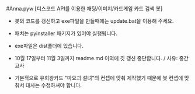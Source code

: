 #Anna.pyw
[디스코드 API를 이용한 채팅/이미지/카드게임 카드 검색 봇]

+ 봇의 코드를 갱신하고 exe파일을 만들때에는 update.bat을 이용해 주세요.

+ 패치는 pyinstaller 패키지가 있어야 실행됩니다.

+ exe파일은 dist폴더에 있습니다.

+ 10월 17일부터 11월 3일까지 readme.md 이외에 깃 갱신 중단합니다.  / 사유: 중간고사

+ 기본적으로 유희왕카드 "마요괴 설녀"의 컨셉에 
맞춰 제작했기 때문에 봇 컨셉에 맞춰서 대사는 
수정하셔야 합니다.
